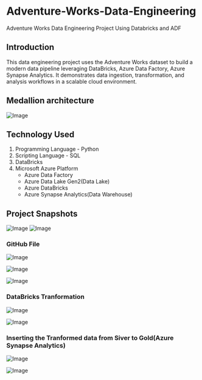 # Adventure-Works-Data-Engineering
Adventure Works Data Engineering Project Using Databricks and ADF

## Introduction
This data engineering project uses the Adventure Works dataset to build a modern data pipeline leveraging DataBricks, Azure Data Factory, Azure Synapse Analytics. It demonstrates data ingestion, transformation, and analysis workflows in a scalable cloud environment.

## Medallion architecture
![Image](https://github.com/user-attachments/assets/622a793d-b814-4e29-8f6e-9f2e83d93879)

## Technology Used
1. Programming Language - Python
2. Scripting Language - SQL
3. DataBricks
4. Microsoft Azure Platform
   - Azure Data Factory
   - Azure Data Lake Gen2(Data Lake)
   - Azure DataBricks
   - Azure Synapse Analytics(Data Warehouse)

##  Project Snapshots
![Image](https://github.com/user-attachments/assets/6ea3d840-1f6c-4e1c-814d-3573b1bcd5bb)
![Image](https://github.com/user-attachments/assets/e0e2252f-7d6a-48c9-ab5f-c618b71e71a7)

### GitHub File
![Image](https://github.com/user-attachments/assets/30d74e8c-43db-46e8-8db1-364f63b840a9)

![Image](https://github.com/user-attachments/assets/2048306a-afe7-4265-8b10-7052b8b2859a)

![Image](https://github.com/user-attachments/assets/025fd5f0-9046-483b-a048-46a1b62414cb)

### DataBricks Tranformation
![Image](https://github.com/user-attachments/assets/b2b1e94d-2242-42cd-a2c0-ea5b3389fd08)

![Image](https://github.com/user-attachments/assets/f0e2ff55-6951-4522-9b98-668e520cc0fc)

### Inserting the Tranformed data from Siver to Gold(Azure Synapse Analytics)
![Image](https://github.com/user-attachments/assets/5afa4983-1df9-4e7b-b7ff-f35290d842b4)

![Image](https://github.com/user-attachments/assets/bb291686-9ae7-46ad-a136-094cd2774914)
